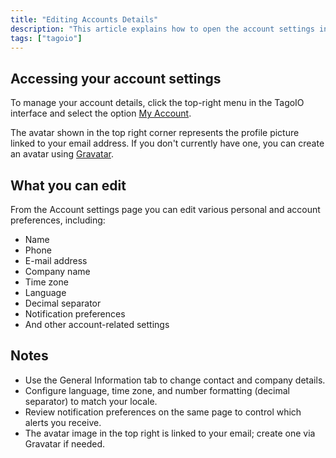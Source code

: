 ```yaml
---
title: "Editing Accounts Details"
description: "This article explains how to open the account settings in TagoIO and what account details you can edit, such as contact info, company, timezone, language, and notification preferences."
tags: ["tagoio"]
---
```

## Accessing your account settings
To manage your account details, click the top-right menu in the TagoIO interface and select the option [My Account](editing-accounts-details).

The avatar shown in the top right corner represents the profile picture linked to your email address. If you don't currently have one, you can create an avatar using [Gravatar](https://en.gravatar.com/).

<!-- Image placeholder removed for build -->

## What you can edit
From the Account settings page you can edit various personal and account preferences, including:

- Name  
- Phone  
- E-mail address  
- Company name  
- Time zone  
- Language  
- Decimal separator  
- Notification preferences  
- And other account-related settings  

<!-- Image placeholder removed for build -->

## Notes
- Use the General Information tab to change contact and company details.  
- Configure language, time zone, and number formatting (decimal separator) to match your locale.  
- Review notification preferences on the same page to control which alerts you receive.  
- The avatar image in the top right is linked to your email; create one via Gravatar if needed.